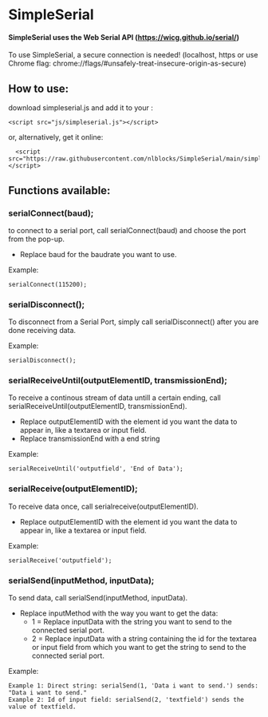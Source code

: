 # SimpleSerial

#### SimpleSerial uses the Web Serial API (https://wicg.github.io/serial/)

To use SimpleSerial, a secure connection is needed! (localhost, https or use Chrome flag: chrome://flags/#unsafely-treat-insecure-origin-as-secure)


## How to use:

download simpleserial.js and add it to your <head>:

    <script src="js/simpleserial.js"></script>

or, alternatively, get it online: 

      <script src="https://raw.githubusercontent.com/nlblocks/SimpleSerial/main/simpleserial.js"></script>

## Functions available:

### serialConnect(baud);
to connect to a serial port, call serialConnect(baud) and choose the port from the pop-up. 
- Replace baud for the baudrate you want to use.

Example:

    serialConnect(115200);

### serialDisconnect();
 
To disconnect from a Serial Port, simply call serialDisconnect() after you are done receiving data.
	
Example:

	serialDisconnect();

### serialReceiveUntil(outputElementID, transmissionEnd);
To receive a continous stream of data untill a certain ending, call serialReceiveUntil(outputElementID, transmissionEnd).
- Replace outputElementID with the element id you want the data to appear in, like a textarea or input field.
- Replace transmissionEnd with a end string 
	
Example:

	serialReceiveUntil('outputfield', 'End of Data');
	
### serialReceive(outputElementID);
To receive data once, call serialreceive(outputElementID).
- Replace outputElementID with the element id you want the data to appear in, like a textarea or input field.
	
Example:

	serialReceive('outputfield');

### serialSend(inputMethod, inputData);
To send data, call serialSend(inputMethod, inputData).

- Replace inputMethod with the way you want to get the data:
    - 1 = Replace inputData with the string you want to send to the connected serial port.
    - 2 = Replace inputData with a string containing the id for the textarea or input field from which you want to get the string to send to the connected serial port.

Example:

    Example 1: Direct string: serialSend(1, 'Data i want to send.') sends: "Data i want to send."	
    Example 2: Id of input field: serialSend(2, 'textfield') sends the value of textfield.

